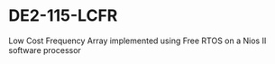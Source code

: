 # DE2-115-LCFR
Low Cost Frequency Array implemented using Free RTOS on  a Nios II software processor
